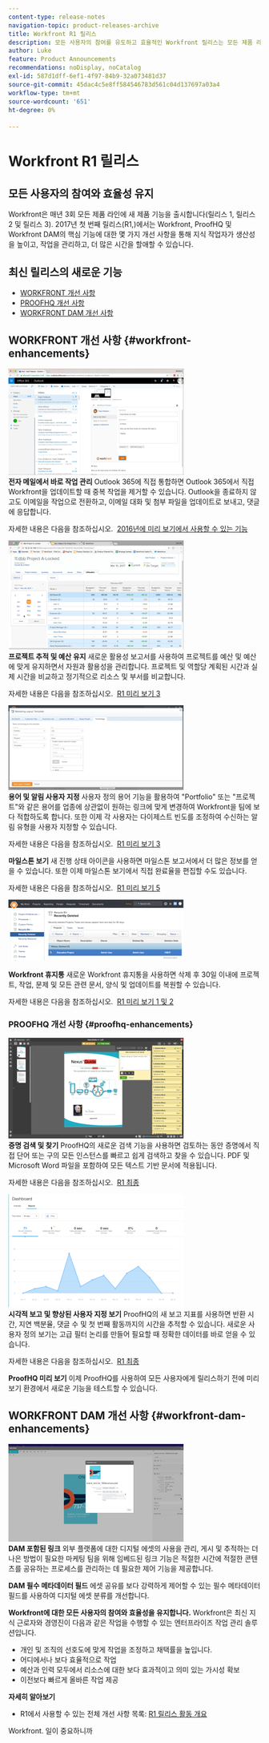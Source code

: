 ```yaml
---
content-type: release-notes
navigation-topic: product-releases-archive
title: Workfront R1 릴리스
description: 모든 사용자의 참여를 유도하고 효율적인 Workfront 릴리스는 모든 제품 라인에 연간 3회(릴리스 1, 릴리스 2 및 릴리스 3) 새로운 제품 기능을 제공합니다. 2017년 첫 번째 릴리스(R1,)에서는 Workfront, ProofHQ 및 Workfront DAM의 핵심 기능에 대한 몇 가지 개선 사항을 통해 지식 작업자가 생산성을 높이고, 작업을 관리하고, 더 많은 시간을 할애할 수 있습니다.
author: Luke
feature: Product Announcements
recommendations: noDisplay, noCatalog
exl-id: 587d1dff-6ef1-4f97-84b9-32a073481d37
source-git-commit: 45dac4c5e8ff584546783d561c04d137697a03a4
workflow-type: tm+mt
source-wordcount: '651'
ht-degree: 0%

---
```


# Workfront R1 릴리스

## 모든 사용자의 참여와 효율성 유지

Workfront은 매년 3회 모든 제품 라인에 새 제품 기능을 출시합니다(릴리스 1, 릴리스 2 및 릴리스 3). 2017년 첫 번째 릴리스(R1,)에서는 Workfront, ProofHQ 및 Workfront DAM의 핵심 기능에 대한 몇 가지 개선 사항을 통해 지식 작업자가 생산성을 높이고, 작업을 관리하고, 더 많은 시간을 할애할 수 있습니다.

## 최신 릴리스의 새로운 기능

* [WORKFRONT 개선 사항](#workfront-enhancements)
* [PROOFHQ 개선 사항](#proofhq-enhancements)
* [WORKFRONT DAM 개선 사항](#workfront-dam-enhancements)

## WORKFRONT 개선 사항 {#workfront-enhancements}

![Outlook_365_Integration_1.png](assets/outlook-365-integration-1-350x212.png)\
**전자 메일에서 바로 작업 관리**
Outlook 365에 직접 통합하면 Outlook 365에서 직접 Workfront을 업데이트할 때 중복 작업을 제거할 수 있습니다. Outlook을 종료하지 않고도 이메일을 작업으로 전환하고, 이메일 대화 및 첨부 파일을 업데이트로 보내고, 댓글에 응답합니다.

자세한 내용은 다음을 참조하십시오.  [2016년에 미리 보기에서 사용할 수 있는 기능](../../../../product-announcements/product-releases/quarterly-release-archive/r1-release-activity/available-in-preview-in-2016.md)

![](assets/mceclip0-350x218.png)\
**프로젝트 추적 및 예산 유지**
새로운 활용성 보고서를 사용하여 프로젝트를 예산 및 예산에 맞게 유지하면서 자원과 활용성을 관리합니다. 프로젝트 및 역할당 계획된 시간과 실제 시간을 비교하고 정기적으로 리소스 및 부서를 비교합니다.

자세한 내용은 다음을 참조하십시오.  [R1 미리 보기 3](../../../../product-announcements/product-releases/quarterly-release-archive/r1-release-activity/r1-preview-3.md)

![](assets/mceclip1-350x169.png)\
**용어 및 알림 사용자 지정**
사용자 정의 용어 기능을 활용하여 &quot;Portfolio&quot; 또는 &quot;프로젝트&quot;와 같은 용어를 업종에 상관없이 원하는 링크에 맞게 변경하여 Workfront을 팀에 보다 적합하도록 합니다. 또한 이제 각 사용자는 다이제스트 빈도를 조정하여 수신하는 알림 유형을 사용자 지정할 수 있습니다.

자세한 내용은 다음을 참조하십시오.  [R1 미리 보기 3](../../../../product-announcements/product-releases/quarterly-release-archive/r1-release-activity/r1-preview-3.md)

**마일스톤 보기**
새 진행 상태 아이콘을 사용하면 마일스톤 보고서에서 더 많은 정보를 얻을 수 있습니다. 또한 이제 마일스톤 보기에서 직접 완료율을 편집할 수도 있습니다.

자세한 내용은 다음을 참조하십시오.  [R1 미리 보기 5](../../../../product-announcements/product-releases/quarterly-release-archive/r1-release-activity/r1-preview-5.md)

![](assets/mceclip3-350x122.png)

**Workfront 휴지통**
새로운 Workfront 휴지통을 사용하면 삭제 후 30일 이내에 프로젝트, 작업, 문제 및 모든 관련 문서, 양식 및 업데이트를 복원할 수 있습니다.

자세한 내용은 다음을 참조하십시오.  [R1 미리 보기 1 및 2](../../../../product-announcements/product-releases/quarterly-release-archive/r1-release-activity/r1-peview-1-and-2.md)

### PROOFHQ 개선 사항 {#proofhq-enhancements}

![](assets/mceclip4-350x201.png)\
**증명 검색 및 찾기**
ProofHQ의 새로운 검색 기능을 사용하면 검토하는 동안 증명에서 직접 단어 또는 구의 모든 인스턴스를 빠르고 쉽게 검색하고 찾을 수 있습니다. PDF 및 Microsoft Word 파일을 포함하여 모든 텍스트 기반 문서에 적용됩니다.

자세한 내용은 다음을 참조하십시오.  [R1 최종](../../../../product-announcements/product-releases/quarterly-release-archive/r1-release-activity/r1-final.md)

![](assets/mceclip5-350x226.png)\
**시각적 보고 및 향상된 사용자 지정 보기**
ProofHQ의 새 보고 지표를 사용하면 반환 시간, 지연 백분율, 댓글 수 및 첫 번째 활동까지의 시간을 추적할 수 있습니다. 새로운 사용자 정의 보기는 고급 필터 논리를 만들어 필요할 때 정확한 데이터를 바로 얻을 수 있습니다.

자세한 내용은 다음을 참조하십시오.  [R1 최종](../../../../product-announcements/product-releases/quarterly-release-archive/r1-release-activity/r1-final.md)

**ProofHQ 미리 보기**
이제 ProofHQ를 사용하여 모든 사용자에게 릴리스하기 전에 미리보기 환경에서 새로운 기능을 테스트할 수 있습니다.

## WORKFRONT DAM 개선 사항 {#workfront-dam-enhancements}

![](assets/mceclip6-350x195.png)\
**DAM 포함된 링크**
외부 플랫폼에 대한 디지털 에셋의 사용을 관리, 게시 및 추적하는 더 나은 방법이 필요한 마케팅 팀을 위해 임베드된 링크 기능은 적절한 시간에 적절한 콘텐츠를 공유하는 프로세스를 관리하는 데 필요한 제어 기능을 제공합니다.

**DAM 필수 메타데이터 필드**
에셋 공유를 보다 강력하게 제어할 수 있는 필수 메타데이터 필드를 사용하여 디지털 에셋 분류를 개선합니다.

**Workfront에 대한 모든 사용자의 참여와 효율성을 유지합니다.**
Workfront은 최신 지식 근로자와 경영진이 다음과 같은 작업을 수행할 수 있는 엔터프라이즈 작업 관리 솔루션입니다.

* 개인 및 조직의 선호도에 맞게 작업을 조정하고 채택률을 높입니다.
* 어디에서나 보다 효율적으로 작업
* 예산과 인력 모두에서 리소스에 대한 보다 효과적이고 의미 있는 가시성 확보
* 이전보다 빠르게 올바른 작업 제공

**자세히 알아보기**

* R1에서 사용할 수 있는 전체 개선 사항 목록: [R1 릴리스 활동 개요](../../../../product-announcements/product-releases/quarterly-release-archive/r1-release-activity/r1-release-activity-overview.md)

Workfront. 일이 중요하니까
